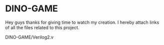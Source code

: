 # DINO-GAME
Hey guys thanks for giving time to watch my creation. I hereby attach links of all the files related to this project.

DINO-GAME/Verilog2.v
